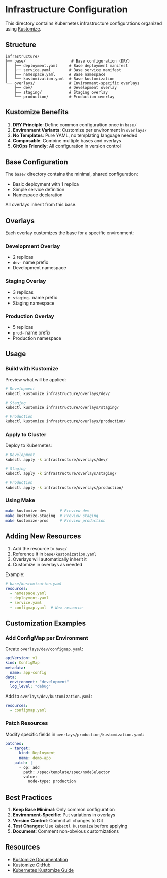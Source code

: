 # Infrastructure Configuration

This directory contains Kubernetes infrastructure configurations organized using [Kustomize](https://kustomize.io/).

## Structure

```
infrastructure/
├── base/                    # Base configuration (DRY)
│   ├── deployment.yaml     # Base deployment manifest
│   ├── service.yaml        # Base service manifest
│   ├── namespace.yaml      # Base namespace
│   └── kustomization.yaml  # Base kustomization
└── overlays/               # Environment-specific overlays
    ├── dev/                # Development overlay
    ├── staging/            # Staging overlay
    └── production/         # Production overlay
```

## Kustomize Benefits

1. **DRY Principle**: Define common configuration once in `base/`
2. **Environment Variants**: Customize per environment in `overlays/`
3. **No Templates**: Pure YAML, no templating language needed
4. **Composable**: Combine multiple bases and overlays
5. **GitOps Friendly**: All configuration in version control

## Base Configuration

The `base/` directory contains the minimal, shared configuration:
- Basic deployment with 1 replica
- Simple service definition
- Namespace declaration

All overlays inherit from this base.

## Overlays

Each overlay customizes the base for a specific environment:

### Development Overlay
- 2 replicas
- `dev-` name prefix
- Development namespace

### Staging Overlay
- 3 replicas
- `staging-` name prefix
- Staging namespace

### Production Overlay
- 5 replicas
- `prod-` name prefix
- Production namespace

## Usage

### Build with Kustomize

Preview what will be applied:

```bash
# Development
kubectl kustomize infrastructure/overlays/dev/

# Staging
kubectl kustomize infrastructure/overlays/staging/

# Production
kubectl kustomize infrastructure/overlays/production/
```

### Apply to Cluster

Deploy to Kubernetes:

```bash
# Development
kubectl apply -k infrastructure/overlays/dev/

# Staging
kubectl apply -k infrastructure/overlays/staging/

# Production
kubectl apply -k infrastructure/overlays/production/
```

### Using Make

```bash
make kustomize-dev      # Preview dev
make kustomize-staging  # Preview staging
make kustomize-prod     # Preview production
```

## Adding New Resources

1. Add the resource to `base/`
2. Reference it in `base/kustomization.yaml`
3. Overlays will automatically inherit it
4. Customize in overlays as needed

Example:
```yaml
# base/kustomization.yaml
resources:
  - namespace.yaml
  - deployment.yaml
  - service.yaml
  - configmap.yaml  # New resource
```

## Customization Examples

### Add ConfigMap per Environment

Create `overlays/dev/configmap.yaml`:
```yaml
apiVersion: v1
kind: ConfigMap
metadata:
  name: app-config
data:
  environment: "development"
  log_level: "debug"
```

Add to `overlays/dev/kustomization.yaml`:
```yaml
resources:
  - configmap.yaml
```

### Patch Resources

Modify specific fields in `overlays/production/kustomization.yaml`:
```yaml
patches:
  - target:
      kind: Deployment
      name: demo-app
    patch: |-
      - op: add
        path: /spec/template/spec/nodeSelector
        value:
          node-type: production
```

## Best Practices

1. **Keep Base Minimal**: Only common configuration
2. **Environment-Specific**: Put variations in overlays
3. **Version Control**: Commit all changes to Git
4. **Test Changes**: Use `kubectl kustomize` before applying
5. **Document**: Comment non-obvious customizations

## Resources

- [Kustomize Documentation](https://kubectl.docs.kubernetes.io/guides/introduction/kustomize/)
- [Kustomize GitHub](https://github.com/kubernetes-sigs/kustomize)
- [Kubernetes Kustomize Guide](https://kubernetes.io/docs/tasks/manage-kubernetes-objects/kustomization/)
